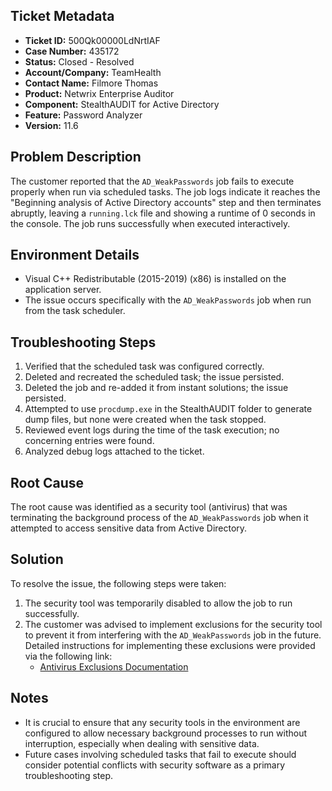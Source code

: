 ## Ticket Metadata
- **Ticket ID:** 500Qk00000LdNrtIAF
- **Case Number:** 435172
- **Status:** Closed - Resolved
- **Account/Company:** TeamHealth
- **Contact Name:** Filmore Thomas
- **Product:** Netwrix Enterprise Auditor
- **Component:** StealthAUDIT for Active Directory
- **Feature:** Password Analyzer
- **Version:** 11.6

## Problem Description
The customer reported that the `AD_WeakPasswords` job fails to execute properly when run via scheduled tasks. The job logs indicate it reaches the "Beginning analysis of Active Directory accounts" step and then terminates abruptly, leaving a `running.lck` file and showing a runtime of 0 seconds in the console. The job runs successfully when executed interactively.

## Environment Details
- Visual C++ Redistributable (2015-2019) (x86) is installed on the application server.
- The issue occurs specifically with the `AD_WeakPasswords` job when run from the task scheduler.

## Troubleshooting Steps
1. Verified that the scheduled task was configured correctly.
2. Deleted and recreated the scheduled task; the issue persisted.
3. Deleted the job and re-added it from instant solutions; the issue persisted.
4. Attempted to use `procdump.exe` in the StealthAUDIT folder to generate dump files, but none were created when the task stopped.
5. Reviewed event logs during the time of the task execution; no concerning entries were found.
6. Analyzed debug logs attached to the ticket.

## Root Cause
The root cause was identified as a security tool (antivirus) that was terminating the background process of the `AD_WeakPasswords` job when it attempted to access sensitive data from Active Directory.

## Solution
To resolve the issue, the following steps were taken:
1. The security tool was temporarily disabled to allow the job to run successfully.
2. The customer was advised to implement exclusions for the security tool to prevent it from interfering with the `AD_WeakPasswords` job in the future. Detailed instructions for implementing these exclusions were provided via the following link:
   - [Antivirus Exclusions Documentation](https://helpcenter.netwrix.com/bundle/EnterpriseAuditor_11.6/page/Content/EnterpriseAuditor/Admin/Maintenance/AntivirusExclusions.htm)

## Notes
- It is crucial to ensure that any security tools in the environment are configured to allow necessary background processes to run without interruption, especially when dealing with sensitive data.
- Future cases involving scheduled tasks that fail to execute should consider potential conflicts with security software as a primary troubleshooting step.